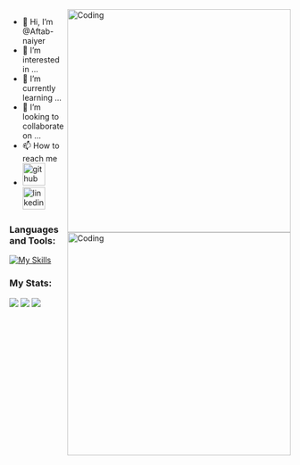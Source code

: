 <img align="right" alt="Coding" width="400" src="https://tenor.com/bwEBR.gif"> 

- 👋 Hi, I’m @Aftab-naiyer <img align="right" alt="Coding" width="400" src="https://media.giphy.com/media/26tn33aiTi1jkl6H6/giphy.gif">
- 👀 I’m interested in ...
- 🌱 I’m currently learning ...         
- 💞️ I’m looking to collaborate on ... 
- 📫 How to reach me 
- [<img src='https://cdn.jsdelivr.net/npm/simple-icons@3.0.1/icons/github.svg' alt='github' height='40'>](https://github.com/Aftab-naiyer)  [<img src='https://cdn.jsdelivr.net/npm/simple-icons@3.0.1/icons/linkedin.svg' alt='linkedin' height='40'>](https://www.linkedin.com/in/aftab-khan/)   
<!---
Aftab-naiyer/Aftab-naiyer is a ✨ special ✨ repository because its `README.md` (this file) appears on your GitHub profile.
You can click the Preview link to take a look at your changes.
--->

### Languages and Tools:
[![My Skills](https://skills.thijs.gg/icons?i=java,kotlin,nodejs,cpp,c,docker,mongodb,mysql,py,linux,bootstrap,firebase,flask,react,heroku,kubernetes,aws,figma&theme=light)](https://skills.thijs.gg)

### My Stats:

<img src="https://github-readme-stats.vercel.app/api?username=Aftab-naiyer&show_icons=true"/>

<img src="https://github-readme-stats.vercel.app/api/top-langs?username=Aftab-naiyer"/>

<img src="https://github-readme-streak-stats.herokuapp.com/?user=Aftab-naiyer"/>
